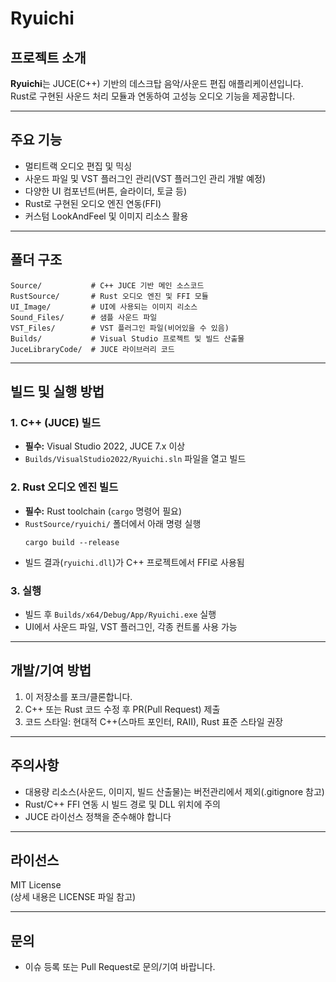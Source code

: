 # Ryuichi

## 프로젝트 소개

**Ryuichi**는 JUCE(C++) 기반의 데스크탑 음악/사운드 편집 애플리케이션입니다.  
Rust로 구현된 사운드 처리 모듈과 연동하여 고성능 오디오 기능을 제공합니다.

---

## 주요 기능

- 멀티트랙 오디오 편집 및 믹싱
- 사운드 파일 및 VST 플러그인 관리(VST 플러그인 관리 개발 예정)
- 다양한 UI 컴포넌트(버튼, 슬라이더, 토글 등)
- Rust로 구현된 오디오 엔진 연동(FFI)
- 커스텀 LookAndFeel 및 이미지 리소스 활용

---

## 폴더 구조

```
Source/           # C++ JUCE 기반 메인 소스코드
RustSource/       # Rust 오디오 엔진 및 FFI 모듈
UI_Image/         # UI에 사용되는 이미지 리소스
Sound_Files/      # 샘플 사운드 파일
VST_Files/        # VST 플러그인 파일(비어있을 수 있음)
Builds/           # Visual Studio 프로젝트 및 빌드 산출물
JuceLibraryCode/  # JUCE 라이브러리 코드
```

---

## 빌드 및 실행 방법

### 1. C++ (JUCE) 빌드

- **필수:** Visual Studio 2022, JUCE 7.x 이상
- `Builds/VisualStudio2022/Ryuichi.sln` 파일을 열고 빌드

### 2. Rust 오디오 엔진 빌드

- **필수:** Rust toolchain (`cargo` 명령어 필요)
- `RustSource/ryuichi/` 폴더에서 아래 명령 실행
    ```
    cargo build --release
    ```
- 빌드 결과(`ryuichi.dll`)가 C++ 프로젝트에서 FFI로 사용됨

### 3. 실행

- 빌드 후 `Builds/x64/Debug/App/Ryuichi.exe` 실행
- UI에서 사운드 파일, VST 플러그인, 각종 컨트롤 사용 가능

---

## 개발/기여 방법

1. 이 저장소를 포크/클론합니다.
2. C++ 또는 Rust 코드 수정 후 PR(Pull Request) 제출
3. 코드 스타일: 현대적 C++(스마트 포인터, RAII), Rust 표준 스타일 권장

---

## 주의사항

- 대용량 리소스(사운드, 이미지, 빌드 산출물)는 버전관리에서 제외(.gitignore 참고)
- Rust/C++ FFI 연동 시 빌드 경로 및 DLL 위치에 주의
- JUCE 라이선스 정책을 준수해야 합니다

---

## 라이선스

MIT License  
(상세 내용은 LICENSE 파일 참고)

---

## 문의

- 이슈 등록 또는 Pull Request로 문의/기여 바랍니다.
